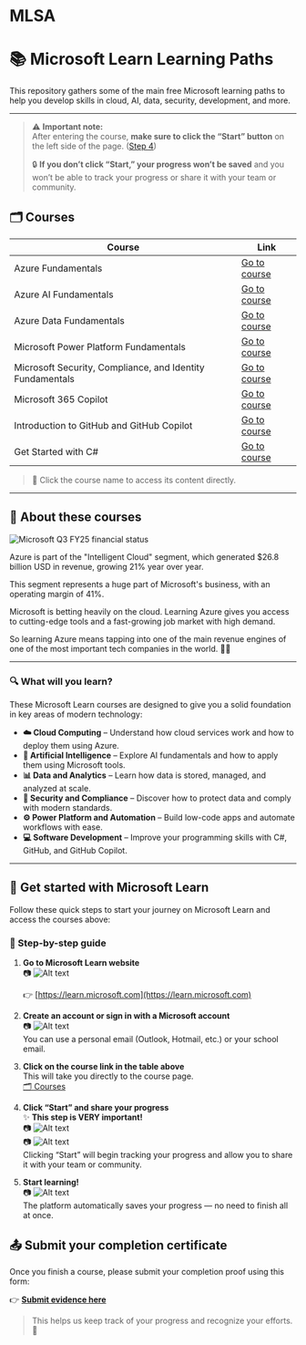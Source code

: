 # MLSA

# 📚 Microsoft Learn Learning Paths

This repository gathers some of the main free Microsoft learning paths to help you develop skills in cloud, AI, data, security, development, and more.

---
> ⚠️ **Important note:**  
> After entering the course, **make sure to click the “Start” button** on the left side of the page. ([Step 4](./img/cap45.jpg))  
>  
> 🔒 **If you don’t click “Start,” your progress won’t be saved** and you won’t be able to track your progress or share it with your team or community.

## 🗂️ Courses

| Course | Link |
|--------|--------|
| Azure Fundamentals | [Go to course](https://learn.microsoft.com/en-us/plans/qdwwbm3p0x7gom?tab=tab-created&learnerGroupId=511b4e1a-a04b-42b1-8529-b5ca3b9d85da&wt.mc_id=studentamb_454878) |
| Azure AI Fundamentals | [Go to course](https://learn.microsoft.com/en-us/plans/8pkkiy5x76oy7y?tab=tab-created&learnerGroupId=465c3dfb-e4c5-4d6b-8aa3-af35237bd6dc&wt.mc_id=studentamb_454878) |
| Azure Data Fundamentals | [Go to course](https://learn.microsoft.com/en-us/plans/8pkkiy5xgxnpmw?tab=tab-created&learnerGroupId=5a196ebf-046f-425b-baf3-9234a6fcb59c&wt.mc_id=studentamb_454878) |
| Microsoft Power Platform Fundamentals | [Go to course](https://learn.microsoft.com/en-us/plans/zkddhk2dw1d1op?tab=tab-created&learnerGroupId=91dd9633-d2b1-4073-8a6a-d971537dba35&wt.mc_id=studentamb_454878) |
| Microsoft Security, Compliance, and Identity Fundamentals | [Go to course](https://learn.microsoft.com/en-us/plans/5dyyborpmok24n?tab=tab-created&learnerGroupId=fe237206-bf5d-483f-9d0f-281b6f5e925b&wt.mc_id=studentamb_454878) |
| Microsoft 365 Copilot | [Go to course](https://learn.microsoft.com/en-us/plans/o1mmcm6o12jygw?tab=tab-started&source=docs&learnerGroupId=b487643d-bde1-44ed-868d-76b47f83e61d&wt.mc_id=studentamb_454878) |
| Introduction to GitHub and GitHub Copilot | [Go to course](https://learn.microsoft.com/en-us/plans/gm88tr6o5y5zyk?tab=tab-created&learnerGroupId=1aec470a-1865-405c-9dc8-9ba905b3f53a&wt.mc_id=studentamb_454878) |
| Get Started with C# | [Go to course](https://learn.microsoft.com/en-us/plans/31zzc4mw2wk5re?tab=tab-started&source=docs&learnerGroupId=4ba326f3-5f36-4247-a054-66553b74f710&wt.mc_id=studentamb_454878) |

> 📌 Click the course name to access its content directly.

---

## 🧠 About these courses

![Microsoft Q3 FY25 financial status](./img/MicrosoftQ3.jpeg)

Azure is part of the "Intelligent Cloud" segment, which generated $26.8 billion USD in revenue, growing 21% year over year.

This segment represents a huge part of Microsoft's business, with an operating margin of 41%.

Microsoft is betting heavily on the cloud. Learning Azure gives you access to cutting-edge tools and a fast-growing job market with high demand.

So learning Azure means tapping into one of the main revenue engines of one of the most important tech companies in the world. 💼🚀

---

### 🔍 What will you learn?

These Microsoft Learn courses are designed to give you a solid foundation in key areas of modern technology:

- **☁️ Cloud Computing** – Understand how cloud services work and how to deploy them using Azure.
- **🤖 Artificial Intelligence** – Explore AI fundamentals and how to apply them using Microsoft tools.
- **📊 Data and Analytics** – Learn how data is stored, managed, and analyzed at scale.
- **🔐 Security and Compliance** – Discover how to protect data and comply with modern standards.
- **⚙️ Power Platform and Automation** – Build low-code apps and automate workflows with ease.
- **💻 Software Development** – Improve your programming skills with C#, GitHub, and GitHub Copilot.

---

## 🚀 Get started with Microsoft Learn

Follow these quick steps to start your journey on Microsoft Learn and access the courses above:

### 📝 Step-by-step guide

1. **Go to Microsoft Learn website**  
   📷 ![Alt text](./img/cap12.png)

   👉 [https://learn.microsoft.com](https://learn.microsoft.com)

2. **Create an account or sign in with a Microsoft account**  
   📷 ![Alt text](./img/cap2.png)  
   You can use a personal email (Outlook, Hotmail, etc.) or your school email.

3. **Click on the course link in the table above**  
   This will take you directly to the course page.  
   [🗂️ Courses](https://github.com/JoseDelVallee/MLSA)

4. **Click “Start” and share your progress**  
   ✨ **This step is VERY important!**  
   📷 ![Alt text](./img/cap5.png)  
   📷 ![Alt text](./img/cap6.png)  
   Clicking “Start” will begin tracking your progress and allow you to share it with your team or community.

5. **Start learning!**  
   📷 ![Alt text](./img/cap4.png)  
   The platform automatically saves your progress — no need to finish all at once.

## 📤 Submit your completion certificate

Once you finish a course, please submit your completion proof using this form:

👉 [**Submit evidence here**](https://docs.google.com/forms/d/e/1FAIpQLSc-PVQR8njxZKZtbnTkb5tZIz8-ICPguZmwyZnrtvKr1EfDlw/viewform?usp=sharing&ouid=116941962524305950926)

> This helps us keep track of your progress and recognize your efforts. 🌟


